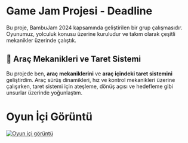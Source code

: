 # Game Jam Projesi - Deadline

Bu proje, BambuJam 2024  kapsamında geliştirilen bir grup çalışmasıdır. Oyunumuz, yolculuk konusu üzerine kuruludur ve takım olarak çeşitli mekanikler üzerinde çalıştık.

## 🚗 Araç Mekanikleri ve Taret Sistemi

Bu projede ben, **araç mekaniklerini** ve **araç içindeki taret sistemini** geliştirdim. Araç sürüş dinamikleri, hız ve kontrol mekanikleri üzerine çalışırken, taret sistemi için ateşleme, dönüş açısı ve hedefleme gibi unsurlar üzerinde yoğunlaştım.

# Oyun İçi Görüntü

[![Oyun içi görüntü](https://drive.google.com/thumbnail?id=1VNQL45JK0tLXGdQF8ISbnkU2mKyTv8ie)](https://drive.google.com/file/d/1VNQL45JK0tLXGdQF8ISbnkU2mKyTv8ie/view)
